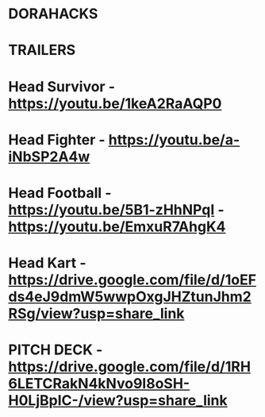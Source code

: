 # DORAHACKS

# TRAILERS

# Head Survivor - https://youtu.be/1keA2RaAQP0

# Head Fighter - https://youtu.be/a-iNbSP2A4w

# Head Football - https://youtu.be/5B1-zHhNPqI    -   https://youtu.be/EmxuR7AhgK4

# Head Kart - https://drive.google.com/file/d/1oEFds4eJ9dmW5wwpOxgJHZtunJhm2RSg/view?usp=share_link


# PITCH DECK - https://drive.google.com/file/d/1RH6LETCRakN4kNvo9I8oSH-H0LjBpIC-/view?usp=share_link


